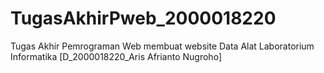 # TugasAkhirPweb_2000018220
Tugas Akhir Pemrograman Web membuat website Data Alat Laboratorium Informatika [D_2000018220_Aris Afrianto Nugroho]
